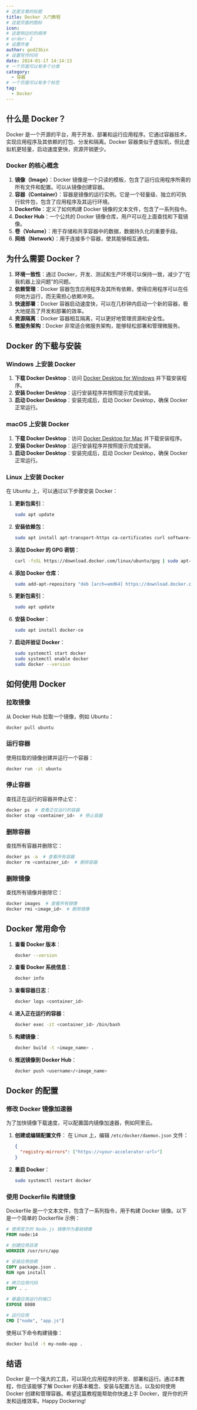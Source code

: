 ```yaml
---
# 这是文章的标题
title: Docker 入门教程
# 这是页面的图标
icon: 
# 这是侧边栏的顺序
# order: 2
# 设置作者
author: god23bin
# 设置写作时间
date: 2024-01-17 14:14:13
# 一个页面可以有多个分类
category:
  - 容器
# 一个页面可以有多个标签
tag:
  - Docker
---
```



## 什么是 Docker？

Docker 是一个开源的平台，用于开发、部署和运行应用程序。它通过容器技术，实现应用程序及其依赖的打包、分发和隔离。Docker 容器类似于虚拟机，但比虚拟机更轻量，启动速度更快，资源开销更少。

### Docker 的核心概念

1. **镜像（Image）**：Docker 镜像是一个只读的模板，包含了运行应用程序所需的所有文件和配置。可以从镜像创建容器。
2. **容器（Container）**：容器是镜像的运行实例。它是一个轻量级、独立的可执行软件包，包含了应用程序及其运行环境。
3. **Dockerfile**：定义了如何构建 Docker 镜像的文本文件，包含了一系列指令。
4. **Docker Hub**：一个公共的 Docker 镜像仓库，用户可以在上面查找和下载镜像。
5. **卷（Volume）**：用于存储和共享容器中的数据，数据持久化的重要手段。
6. **网络（Network）**：用于连接多个容器，使其能够相互通信。

## 为什么需要 Docker？

1. **环境一致性**：通过 Docker，开发、测试和生产环境可以保持一致，减少了“在我机器上没问题”的问题。
2. **依赖管理**：Docker 容器包含应用程序及其所有依赖，使得应用程序可以在任何地方运行，而无需担心依赖冲突。
3. **快速部署**：Docker 容器启动速度快，可以在几秒钟内启动一个新的容器，极大地提高了开发和部署的效率。
4. **资源隔离**：Docker 容器相互隔离，可以更好地管理资源和安全性。
5. **微服务架构**：Docker 非常适合微服务架构，能够轻松部署和管理微服务。

## Docker 的下载与安装

### Windows 上安装 Docker

1. **下载 Docker Desktop**：访问 [Docker Desktop for Windows](https://desktop.docker.com) 并下载安装程序。
2. **安装 Docker Desktop**：运行安装程序并按照提示完成安装。
3. **启动 Docker Desktop**：安装完成后，启动 Docker Desktop，确保 Docker 正常运行。

### macOS 上安装 Docker

1. **下载 Docker Desktop**：访问 [Docker Desktop for Mac](https://desktop.docker.com) 并下载安装程序。
2. **安装 Docker Desktop**：运行安装程序并按照提示完成安装。
3. **启动 Docker Desktop**：安装完成后，启动 Docker Desktop，确保 Docker 正常运行。

### Linux 上安装 Docker

在 Ubuntu 上，可以通过以下步骤安装 Docker：

1. **更新包索引**：
   ```sh
   sudo apt update
   ```

2. **安装依赖包**：
   ```sh
   sudo apt install apt-transport-https ca-certificates curl software-properties-common
   ```

3. **添加 Docker 的 GPG 密钥**：
   ```sh
   curl -fsSL https://download.docker.com/linux/ubuntu/gpg | sudo apt-key add -
   ```

4. **添加 Docker 仓库**：
   ```sh
   sudo add-apt-repository "deb [arch=amd64] https://download.docker.com/linux/ubuntu $(lsb_release -cs) stable"
   ```

5. **更新包索引**：
   ```sh
   sudo apt update
   ```

6. **安装 Docker**：
   ```sh
   sudo apt install docker-ce
   ```

7. **启动并验证 Docker**：
   ```sh
   sudo systemctl start docker
   sudo systemctl enable docker
   sudo docker --version
   ```

## 如何使用 Docker

### 拉取镜像

从 Docker Hub 拉取一个镜像，例如 Ubuntu：

```sh
docker pull ubuntu
```

### 运行容器

使用拉取的镜像创建并运行一个容器：

```sh
docker run -it ubuntu
```

### 停止容器

查找正在运行的容器并停止它：

```sh
docker ps  # 查看正在运行的容器
docker stop <container_id>  # 停止容器
```

### 删除容器

查找所有容器并删除它：

```sh
docker ps -a  # 查看所有容器
docker rm <container_id>  # 删除容器
```

### 删除镜像

查找所有镜像并删除它：

```sh
docker images  # 查看所有镜像
docker rmi <image_id>  # 删除镜像
```

## Docker 常用命令

1. **查看 Docker 版本**：
   ```sh
   docker --version
   ```

2. **查看 Docker 系统信息**：
   ```sh
   docker info
   ```

3. **查看容器日志**：
   ```sh
   docker logs <container_id>
   ```

4. **进入正在运行的容器**：
   ```sh
   docker exec -it <container_id> /bin/bash
   ```

5. **构建镜像**：
   ```sh
   docker build -t <image_name> .
   ```

6. **推送镜像到 Docker Hub**：
   ```sh
   docker push <username>/<image_name>
   ```

## Docker 的配置

### 修改 Docker 镜像加速器

为了加快镜像下载速度，可以配置国内镜像加速器，例如阿里云。

1. **创建或编辑配置文件**：
   在 Linux 上，编辑 `/etc/docker/daemon.json` 文件：

   ```json
   {
     "registry-mirrors": ["https://<your-accelerator-url>"]
   }
   ```

2. **重启 Docker**：
   ```sh
   sudo systemctl restart docker
   ```

### 使用 Dockerfile 构建镜像

Dockerfile 是一个文本文件，包含了一系列指令，用于构建 Docker 镜像。以下是一个简单的 Dockerfile 示例：

```dockerfile
# 使用官方的 Node.js 镜像作为基础镜像
FROM node:14

# 创建应用目录
WORKDIR /usr/src/app

# 安装应用依赖
COPY package.json .
RUN npm install

# 拷贝应用代码
COPY . .

# 暴露应用运行的端口
EXPOSE 8080

# 运行应用
CMD ["node", "app.js"]
```

使用以下命令构建镜像：

```sh
docker build -t my-node-app .
```

## 结语

Docker 是一个强大的工具，可以简化应用程序的开发、部署和运行。通过本教程，你应该能够了解 Docker 的基本概念、安装与配置方法，以及如何使用 Docker 创建和管理容器。希望这篇教程能帮助你快速上手 Docker，提升你的开发和运维效率。Happy Dockering!